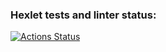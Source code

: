 ### Hexlet tests and linter status:
[![Actions Status](https://github.com/EskovDMTA/rails-project-66/actions/workflows/hexlet-check.yml/badge.svg)](https://github.com/EskovDMTA/rails-project-66/actions)